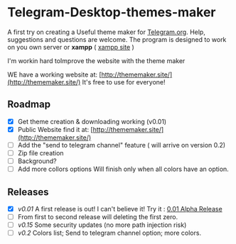 # Telegram-Desktop-themes-maker
A first try on creating a Useful theme maker for [Telegram.org](https://telegram.org/).
 Help, suggestions and questions are welcome.
The program is designed to work on you own server or **xampp** ( [xampp site](https://www.apachefriends.org/it/index.html) )

I'm workin hard toImprove the website with the theme maker

WE have a working website at: [http://thememaker.site/](http://thememaker.site/) It's free to use for everyone!

## Roadmap
- [x] Get theme creation & downloading working (v0.01)
- [x] Public Website find it at: [http://thememaker.site/](http://thememaker.site/)
- [ ] Add the "send to telegram channel" feature ( will arrive on version 0.2)
- [ ] Zip file creation
- [ ] Background?
- [ ] Add more collors options Will finish only when all colors have an option.

## Releases
- [x] *v0.01* A first release is out! I can't believe it! Try it : [0.01 Alpha Release](https://github.com/danielpetrica/Telegram-Desktop-themes-maker/releases/tag/0.01 "0.01 First Alpha Release")
- [ ] From first to second release will deleting the first zero.
- [ ] *v0.15* Some security updates (no more path injection risk)
- [ ] *v0.2*  Colors list; Send to telegram channel option; more colors.
